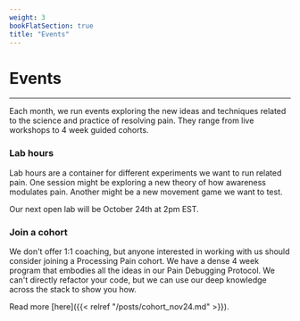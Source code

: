 ```yaml
---
weight: 3
bookFlatSection: true
title: "Events"
---
```


# Events

---

Each month, we run events exploring the new ideas and techniques related to the science and practice of resolving pain. They range from live workshops to 4 week guided cohorts.

### **Lab hours**

Lab hours are a container for different experiments we want to run related pain. One session might be exploring a new theory of how awareness modulates pain. Another might be a new movement game we want to test. 

Our next open lab will be October 24th at 2pm EST.


### **Join a cohort**

We don't offer 1:1 coaching, but anyone interested in working with us should consider joining a Processing Pain cohort. We have a dense 4 week program that embodies all the ideas in our Pain Debugging Protocol. We can't directly refactor your code, but we can use our deep knowledge across the stack to show you how.

Read more [here]({{< relref "/posts/cohort_nov24.md" >}}).



